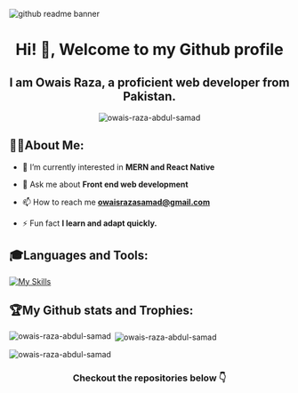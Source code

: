 
![github readme banner](https://user-images.githubusercontent.com/121406045/236704295-696836ab-d8a4-4184-90cf-340fdec53b2f.gif)

<h1 align="center">Hi! 👋, Welcome to my Github profile</h1>
<h2 align="center">I am Owais Raza, a proficient web developer from Pakistan.</h2>

<p align="center"> <img src="https://komarev.com/ghpvc/?username=owais-raza-abdul-samad&label=Profile%20views&color=0F3248&style=flat" alt="owais-raza-abdul-samad" /> </p>

<h2 align="left">👨‍💻About Me:</h2>

- 🌱 I’m currently interested in **MERN and React Native**

- 💬 Ask me about **Front end web development**

- 📫 How to reach me **owaisrazasamad@gmail.com**

- ⚡ Fun fact **I learn and adapt quickly.**




<h2 align="left">🎓Languages and Tools:</h2>

[![My Skills](https://skillicons.dev/icons?i=html,css,js,bootstrap,tailwind,sass,styledcomponents,react,nextjs,redux,firebase,git,powershell,vercel,netlify,react)](https://skillicons.dev)

<h2 align="left">🏆My Github stats and Trophies:</h2>

<p><img align="left" src="https://github-readme-stats-sigma-five.vercel.app/api/top-langs?username=owais-raza-abdul-samad&show_icons=true&locale=en&layout=compact" alt="owais-raza-abdul-samad" /></p>
<p>&nbsp;<img align="center" src="https://github-readme-stats-sigma-five.vercel.app/api?username=owais-raza-abdul-samad&show_icons=true&locale=en" alt="owais-raza-abdul-samad" /></p>
<p><img align="center" src="https://github-readme-streak-stats.herokuapp.com/?user=owais-raza-abdul-samad&" alt="owais-raza-abdul-samad" /></p>

<h3 align="center">Checkout the repositories below 👇</h3>
